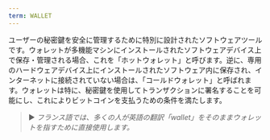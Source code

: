 ```yaml
---
term: WALLET
---
```


ユーザーの秘密鍵を安全に管理するために特別に設計されたソフトウェアツールです。ウォレットが多機能マシンにインストールされたソフトウェアデバイス上で保存・管理される場合、これを「ホットウォレット」と呼びます。逆に、専用のハードウェアデバイス上にインストールされたソフトウェア内に保存され、インターネットに接続されていない場合は、「コールドウォレット」と呼ばれます。ウォレットは特に、秘密鍵を使用してトランザクションに署名することを可能にし、これによりビットコインを支払うための条件を満たします。

> ► *フランス語では、多くの人が英語の翻訳「wallet」をそのままウォレットを指すために直接使用します。*